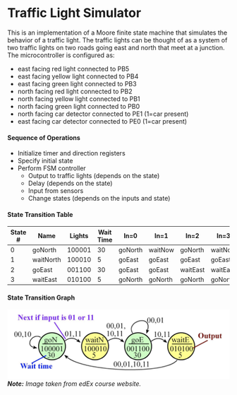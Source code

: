 # Traffic Light Simulator

This is an implementation of a Moore finite state machine that simulates the behavior of a traffic light. The traffic lights can be thought of as a system of two traffic lights on two roads going east and north that meet at a junction.
The microcontroller is configured as:
- east facing red light connected to PB5
- east facing yellow light connected to PB4
- east facing green light connected to PB3
- north facing red light connected to PB2
- north facing yellow light connected to PB1
- north facing green light connected to PB0
- north facing car detector connected to PE1 (1=car present)
- east facing car detector connected to PE0 (1=car present)

#### Sequence of Operations
- Initialize timer and direction registers
- Specify initial state
- Perform FSM controller
    - Output to traffic lights (depends on the state)
    - Delay (depends on the state)
    - Input from sensors
    - Change states (depends on the inputs and state)

#### State Transition Table
| State # | Name | Lights | Wait Time | In=0 | In=1 | In=2 | In=3 |
| --------|------|--------|-----------|------|------|------|------|
| 0       | goNorth | 100001   | 30   | goNorth | waitNow | goNorth | waitNow |
| 1       | waitNorth | 100010 | 5    | goEast  | goEast  | goEast  | goEast  |
| 2       | goEast | 001100    | 30   | goEast  | goEast  | waitEast| waitEast|
| 3       | waitEast | 010100  | 5    | goNorth | goNorth | goNorth | goNorth |

#### State Transition Graph
![State Transition Graph](stateTransitionGraph.png)
***Note:** Image taken from edEx course website.*
